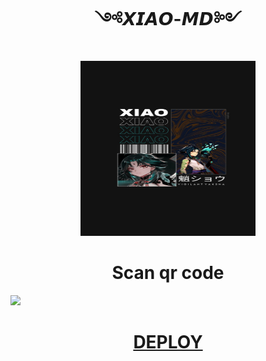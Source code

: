 <h1 align="center">༺𝙓𝙄𝘼𝙊-𝙈𝘿༻<br></h1>
<p align="center">
<img src="./Xiao-❤-Media/Xiao.jpeg"alt="animated" width="280" height="280" />
</p>

<h1 align="center">Scan qr code<br></h1>

<a href="https://i.ibb.co/yFQDqJc/Donate.jpg"><img src="https://play-lh.googleusercontent.com/901aMQFFnVoX2T-YuJmTIwpPve_SUgMv_QSyzMSPtAqt_l0CyXN1DxfD6xXU0r2f9iM=w240-h480-rw" width="90" />

<h1 align="center">DEPLOY<br></h1>

